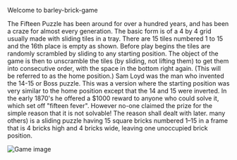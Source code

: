 Welcome to barley-brick-game


The Fifteen Puzzle has been around for over a hundred years, and has been a craze for almost every generation. The basic form is of a 4 by 4 grid usually made with sliding tiles in a tray. There are 15 tiles numbered 1 to 15 and the 16th place is empty as shown. Before play begins the tiles are randomly scrambled by sliding to any starting position. The object of the game is then to unscramble the tiles (by sliding, not lifting them) to get them into consecutive order, with the space in the bottom right again. (This will be referred to as the home position.)
Sam Loyd was the man who invented the 14-15 or Boss puzzle. This was a version where the starting position was very similar to the home position except that the 14 and 15 were inverted. In the early 1870's he offered a $1000 reward to anyone who could solve it, which set off "fifteen fever". However no-one claimed the prize for the simple reason that it is not solvable! The reason shall dealt with later. many others) is a sliding puzzle having 15 square bricks numbered 1–15 in a frame that is 4 bricks high and 4 bricks wide, leaving one unoccupied brick position.

![Game image](https://ece.uwaterloo.ca/~dwharder/aads/Algorithms/N_puzzles/images/puz2.png)
